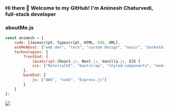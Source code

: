 ### Hi there 👋 Welcome to my GitHub! I'm Animesh Chaturvedi, full-stack developer

### aboutMe.js

```javascript
const animesh = {
    code: [Javascript, Typescript, HTML, CSS, XML],
    askMeAbout: ["web dev", "tech", "system design", "music", "basketball"],
    technologies: {
        frontEnd: {
            JavaScript:[React.js, Next.js, Vanilla.js, EJS ]
            css: ["MaterialUI", "bootstrap", "styled-components", "module.css"]
        },
        backEnd: {
            js: ["AWS", "node", "Express.js"]
        }        
    }
};
```


 <a href="https://github.com/Animesh-chaturvedi"><img src="https://github-readme-stats.vercel.app/api?username=Animesh-chaturvedi&theme=radical&title_color=ff3068?"></a>

